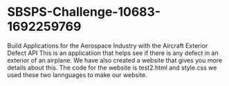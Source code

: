 # SBSPS-Challenge-10683-1692259769
Build Applications for the Aerospace Industry with the Aircraft Exterior Defect API
This is an applicatiion that helps see if there is any defect in an exterior of an airplane. 
We have also created a website that gives you more details about this. 
The code for the website is test2.html and style.css
we used these two lannguages to make our website.
